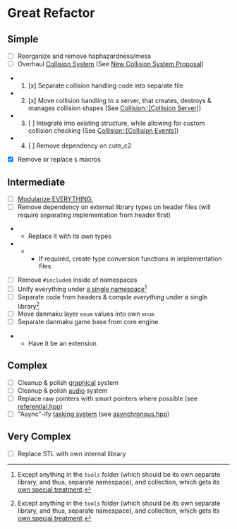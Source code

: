 # Great Refactor

## Simple

- [ ] Reorganize and remove haphazardness/mess
- [ ] Overhaul [Collision System](../../src/collection/entity/collidable.hpp) (See [New Collision System Proposal](../changes/Collision.md))
- 1. [x] Separate collision handling code into separate file
- 2. [x] Move collision handling to a server, that creates, destroys & manages collision shapes (See [Collision::\[Collision Server\]](../changes/Collision.md#Collision-Server))
- 3. [ ] Integrate into existing structure, while allowing for custom collision checking (See [Collision::\[Collision Events\]](../changes/Collision.md#Collision-Events))
- 4. [ ] Remove dependency on cute_c2
- [x] Remove or replace `$` macros

## Intermediate

- [ ] [Modularize EVERYTHING.](Modules.md#Why)
- [ ] Remove dependency on external library types on header files (will require separating implementation from header first)
- - Replace it with its own types
- - - If required, create type conversion functions in implementation files
- [ ] Remove `#include`s inside of namespaces
- [ ] Unify everything under [a single namespace](Makai.md)[^1]
- [ ] Separate code from headers & compile *everything* under a single library[^1]
- [ ] Move danmaku layer `enum` values into own `enum`
- [ ] Separate danmaku game base from core engine
- - Have it be an extension

## Complex
- [ ] Cleanup & polish [graphical](../../src/graphical) system
- [ ] Cleanup & polish [audio](../../src/audio) system
- [ ] Replace raw pointers with smart pointers where possible (see [referential.hpp](../../src/collection/referential.hpp))
- [ ] "Async"-ify [tasking system](../../src/collection/tasking.hpp) (see [asynchronous.hpp](../../src/collection/asynchronous.hpp))

## Very Complex

- [ ] Replace STL with own internal library

[^1]: Except anything in the `tools` folder (which should be its own separate library, and thus, separate namespace), and collection, which gets its [own special treatment](Collection.md#Structure).
